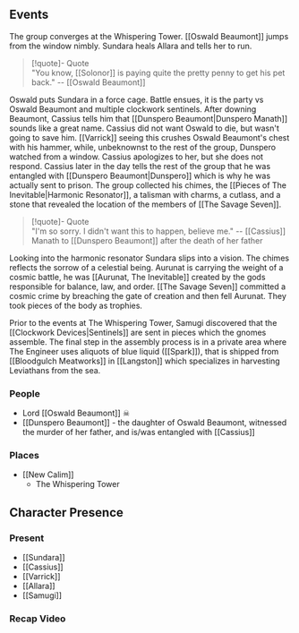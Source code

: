 ## Events
The group converges at the Whispering Tower. [[Oswald Beaumont]] jumps from the window nimbly. Sundara heals Allara and tells her to run. 

> [!quote]- Quote  
> "You know, [[Solonor]] is paying quite the pretty penny to get his pet back."
> -- [[Oswald Beaumont]] 

Oswald puts Sundara in a force cage. Battle ensues, it is the party vs Oswald Beaumont and multiple clockwork sentinels. After downing Beaumont, Cassius tells him that [[Dunspero Beaumont|Dunspero Manath]] sounds like a great name. Cassius did not want Oswald to die, but wasn't going to save him. [[Varrick]] seeing this crushes Oswald Beaumont's chest with his hammer, while, unbeknownst to the rest of the group, Dunspero watched from a window. Cassius apologizes to her, but she does not respond. Cassius later in the day tells the rest of the group that he was entangled with [[Dunspero Beaumont|Dunspero]] which is why he was actually sent to prison. The group collected his chimes, the [[Pieces of The Inevitable|Harmonic Resonator]], a talisman with charms, a cutlass, and a stone that revealed the location of the members of [[The Savage Seven]]. 

> [!quote]- Quote  
> "I'm so sorry. I didn't want this to happen, believe me."
> -- [[Cassius]] Manath to [[Dunspero Beaumont]] after the death of her father

Looking into the harmonic resonator Sundara slips into a vision. The chimes reflects the sorrow of a celestial being. Aurunat is carrying the weight of a cosmic battle, he was [[Aurunat, The Inevitable]] created by the gods responsible for balance, law, and order. [[The Savage Seven]] committed a cosmic crime by breaching the gate of creation and then fell Aurunat. They took pieces of the body as trophies. 

Prior to the events at The Whispering Tower, Samugi discovered that the [[Clockwork Devices|Sentinels]] are sent in pieces which the gnomes assemble. The final step in the assembly process is in a private area where The Engineer uses aliquots of blue liquid ([[Spark]]), that is shipped from [[Bloodgulch Meatworks]] in [[Langston]] which specializes in harvesting Leviathans from the sea.

### People
- Lord [[Oswald Beaumont]] ☠
- [[Dunspero Beaumont]] - the daughter of Oswald Beaumont, witnessed the murder of her father, and is/was entangled with [[Cassius]]  

### Places 
- [[New Calim]] 
	- The Whispering Tower

## Character Presence 
### Present
- [[Sundara]] 
- [[Cassius]] 
- [[Varrick]] 
- [[Allara]] 
- [[Samugi]] 

### Recap Video
